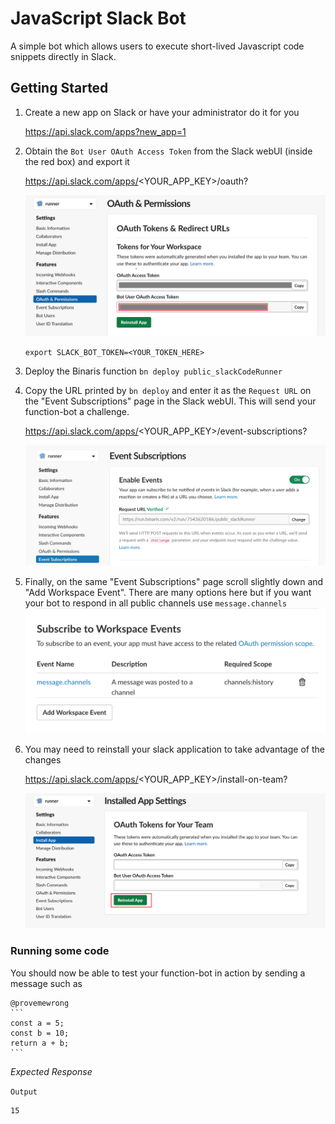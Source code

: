 # JavaScript Slack Bot

A simple bot which allows users to execute short-lived Javascript code snippets directly in Slack.

## Getting Started

1. Create a new app on Slack or have your administrator do it for you
  
    https://api.slack.com/apps?new_app=1
    
2. Obtain the `Bot User OAuth Access Token` from the Slack webUI (inside the red box)
   and export it 
   
   https://api.slack.com/apps/<YOUR_APP_KEY>/oauth?


   ![token](https://raw.githubusercontent.com/binaris/functions-examples/feature-slack-bot/slack-code-runner-bot/assets/token.png)
   
      `export SLACK_BOT_TOKEN=<YOUR_TOKEN_HERE>`

3. Deploy the Binaris function `bn deploy public_slackCodeRunner`
4. Copy the URL printed by `bn deploy` and enter it as the `Request URL` on the "Event Subscriptions" page in the Slack webUI. This will send your function-bot a challenge.

   https://api.slack.com/apps/<YOUR_APP_KEY>/event-subscriptions?

   ![challenge](https://raw.githubusercontent.com/binaris/functions-examples/feature-slack-bot/slack-code-runner-bot/assets/challenge.png)
5. Finally, on the same "Event Subscriptions" page scroll slightly down and "Add Workspace Event". There are many options here but if you want your bot to respond in all public channels use `message.channels`
   ![channel_reg](https://raw.githubusercontent.com/binaris/functions-examples/feature-slack-bot/slack-code-runner-bot/assets/channel_reg.png)
6. You may need to reinstall your slack application to take advantage of the changes

    https://api.slack.com/apps/<YOUR_APP_KEY>/install-on-team?


   ![reinstall](https://raw.githubusercontent.com/binaris/functions-examples/feature-slack-bot/slack-code-runner-bot/assets/reinstall.png)

### Running some code

You should now be able to test your function-bot in action by sending a message such as

````
@provemewrong
```
const a = 5;
const b = 10;
return a + b;
```
````

*Expected Response*

`Output`

```
15
```

